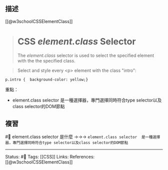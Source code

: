## 描述


[[@w3schoolCSSElementClass]]
> # CSS _element.class_ Selector
> The _element.class_ selector is used to select the specified element with the the specified class.

> Select and style every \<p\> element with the class "intro":

```
p.intro {  background-color: yellow;}
```


重點：
- element.class selector  是一種選擇器，專門選擇同時符合type selector以及class selector的DOM節點

## 複習

#🧠 element.class selector 是什麼 ->->-> `element.class selector  是一種選擇器，專門選擇同時符合type selector以及class selector的DOM節點`
<!--SR:!2022-10-17,28,230-->


---
Status: #🌱 
Tags:
[[CSS]]
Links:
References:
[[@w3schoolCSSElementClass]]
